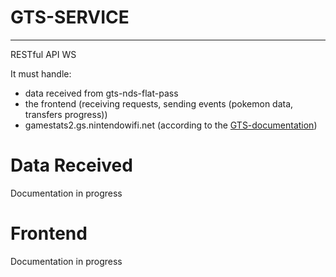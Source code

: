 # GTS-SERVICE
---

RESTful API WS

It must handle:
 - data received from gts-nds-flat-pass
 - the frontend (receiving requests, sending events (pokemon data, transfers progress))
 - gamestats2.gs.nintendowifi.net (according to the [GTS-documentation](https://projectpokemon.org/docs/gen-5/gts-protocol-r19/))

# Data Received

Documentation in progress

# Frontend

Documentation in progress
